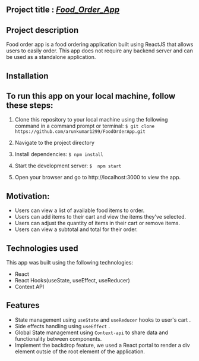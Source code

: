 ## Project title :    <u><i>Food_Order_App</i></u>


## Project description

Food order app is a food ordering application built using ReactJS that allows users to easily order. 
This app does not require any backend server and can be used as a standalone application.

## Installation
##   To run this app on your local machine, follow these steps:
 1.  Clone this repository to your local machine using the following command in a command prompt or terminal:
 `$ git clone https://github.com/arunkumar1299/FoodOrderApp.git`
 
 2.  Navigate to the project directory 
 3.  Install dependencies:
 `$ npm install`
 4.  Start the development server:
`$  npm start` 
5. Open your browser and go to http://localhost:3000 to view the app.

## Motivation:
- Users can view a list of available food items to order.
- Users can add items to their cart and view the items they've selected.
- Users can adjust the quantity of items in their cart or remove items.
- Users can view a subtotal and total for their order.

 ## Technologies used 
 This app was built using the following technologies:
 - React
 - React Hooks(useState, useEffect, useReducer)
 - Context API
 
 ## Features 
 - State management using `useState` and `useReducer` hooks to user's cart .
 - Side effects handling using `useEffect` .
 - Global State management using `Context-api` to share data and functionality between components.
 - Implement the backdrop feature, we used a React portal to render a div element outsie of the root element of the application.
